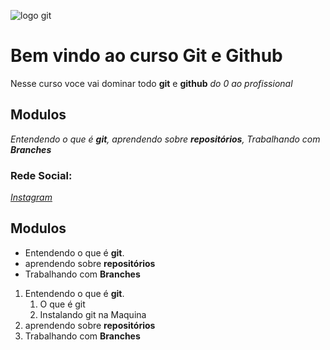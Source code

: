 ![logo git](https://www.sujeitoprogramador.com/wp-content/uploads/2021/04/gitimage.png)
# Bem vindo ao curso Git e Github
Nesse curso voce vai dominar todo **git** e **github** _do 0 ao profissional_

## Modulos
_Entendendo o que é **git**, aprendendo sobre **repositórios**, Trabalhando com **Branches**_

### Rede Social:
[_Instagram_](https://instagram.com/elivelton_nevesalcantara)

## Modulos
* Entendendo o que é **git**.
* aprendendo sobre **repositórios** 
* Trabalhando com **Branches**

1. Entendendo o que é **git**.
    1. O que é git
    2. Instalando git na Maquina
2. aprendendo sobre **repositórios** 
3. Trabalhando com **Branches**


